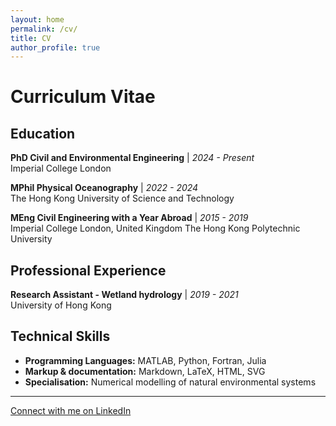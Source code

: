 ```yaml
---
layout: home
permalink: /cv/
title: CV
author_profile: true
---
```


# Curriculum Vitae

## Education

**PhD Civil and Environmental Engineering** | *2024 - Present*  
Imperial College London

**MPhil Physical Oceanography** | *2022 - 2024*  
The Hong Kong University of Science and Technology

**MEng Civil Engineering with a Year Abroad** | *2015 - 2019*  
Imperial College London, United Kingdom
The Hong Kong Polytechnic University

## Professional Experience

**Research Assistant - Wetland hydrology** | *2019 - 2021*  
University of Hong Kong

## Technical Skills

- **Programming Languages:** MATLAB, Python, Fortran, Julia
- **Markup & documentation:** Markdown, LaTeX, HTML, SVG
- **Specialisation:** Numerical modelling of natural environmental systems

---

[Connect with me on LinkedIn](https://www.linkedin.com/in/dpb-hydro/)